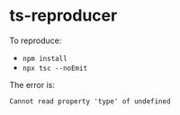 # ts-reproducer

To reproduce:

* `npm install`
* `npx tsc --noEmit`

The error is:
```
Cannot read property 'type' of undefined
```
